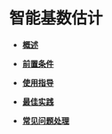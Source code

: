 # 智能基数估计<a name="ZH-CN_TOPIC_0000001316445490"></a>

-   **[概述](概述-ABO.md)**

-   **[前置条件](前置条件-ABO.md)**

-   **[使用指导](使用指导-ABO.md)**

-   **[最佳实践](最佳实践-ABO.md)**

-   **[常见问题处理](常见问题处理-ABO.md)**
